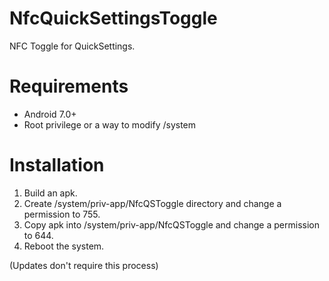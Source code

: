 NfcQuickSettingsToggle
==================================================

NFC Toggle for QuickSettings.

# Requirements
* Android 7.0+
* Root privilege or a way to modify /system

# Installation
1. Build an apk.
2. Create /system/priv-app/NfcQSToggle directory and change a permission to 755.
3. Copy apk into /system/priv-app/NfcQSToggle and change a permission to 644.
4. Reboot the system.

(Updates don't require this process)

